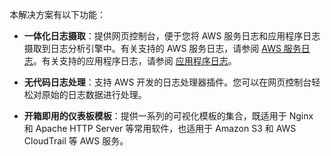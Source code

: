 本解决方案有以下功能：

- **一体化日志摄取**：提供网页控制台，便于您将 AWS 服务日志和应用程序日志摄取到日志分析引擎中。有关支持的 AWS 服务日志，请参阅 [AWS 服务日志](../aws-services/index.md)。有关支持的应用程序日志，请参阅 [应用程序日志](../applications/index.md)。

- **无代码日志处理**：支持 AWS 开发的日志处理器插件。您可以在网页控制台轻松对原始的日志数据进行处理。

- **开箱即用的仪表板模板**：提供一系列的可视化模板的集合，既适用于 Nginx 和 Apache HTTP Server 等常用软件，也适用于 Amazon S3 和 AWS CloudTrail 等 AWS 服务。
